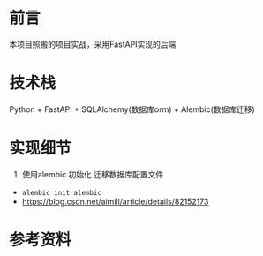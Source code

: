 # 前言
本项目照搬<Hello Flask>的项目实战，采用FastAPI实现的后端
# 技术栈
Python + FastAPI + SQLAlchemy(数据库orm) + Alembic(数据库迁移)

# 实现细节
1. 使用alembic 初始化 迁移数据库配置文件
- `alembic init alembic`
- https://blog.csdn.net/aimill/article/details/82152173
# 参考资料

